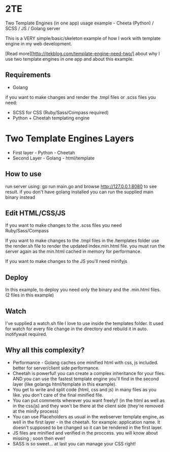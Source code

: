 2TE
===

Two Template Engines (in one app) usage example - Cheeta (Python) / SCSS / JS / Golang server

This is a VERY simple/basic/skeleton example of how I work with template
engine in my web development.

[Read more][http://itekblog.com/template-engine-need-two/] about why I use two template engines in one app and about this example.

## Requirements

* Golang

if you want to make changes and render the .tmpl files or .scss files you need:
* SCSS for CSS (Ruby/Sass/Compass required)
* Python + Cheetah templating engine

# Two Template Engines Layers

* First layer - Python - Cheetah
* Second Layer - Golang - html/template

## How to use

run server using: go run main.go and browse http://127.0.0.1:8080 to see result.
if you don't have golang installed you can run the supplied main binary instead

## Edit HTML/CSS/JS

If you want to make changes to the .scss files you need Ruby/Sass/Compass

If you want to make changes to the .tmpl files in the /templates folder 
use the render.sh file to render the updated index.min.html file.
you must run the server again as the min.html cached in memory for performance.

If you want to make changes to the JS you'll need minifyjs

## Deploy
In this example, to deploy you need only the binary and the .min.html files.
(2 files in this example)

## Watch
I've supplied a watch.sh file I love to use inside the templates folder. 
It used for watch for every file change in the directory and rebuild it in 
auto.
 inotifywait required.

## Why all this complexity?
* Performance - Golang caches one minified html with css, js included. better for server/client side performance.
* Cheetah is powerful! you can create a complex inheritance for your files. AND you can use the fastest template engine you'll find in the second layer (like golangs html/template in this example).
* You get to write and split code (html, css and js) in many files as you like. you don't care of the final minified file.
* You can put comments wherever you want freely!! (in the html as well as in the css/js) and they won't be there at the client side (they're removed at the minify process)
* You can use Placeholders as usual in the webserver template engine, as well in the first layer - in the cheetah. for example: application name. It doesn't supposed to be changed so it can be rendered in the first layer.
* JS files are minified and verified in the proccess. you will know about missing ; soon then ever!
* SASS is so sweet... at last you can manage your CSS right!